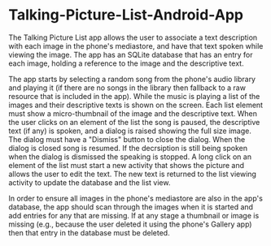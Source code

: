 # Talking-Picture-List-Android-App

The Talking Picture List app allows the user to associate a text description with each image in the phone's mediastore, and have that text spoken while viewing the image. The app has an SQLite database that has an entry for each image, holding a reference to the image and the descriptive text.

The app starts by selecting a random song from the phone's audio library and playing it (if there are no songs in the library then fallback to a raw resource that is included in the app). While the music is playing a list of the images and their descriptive texts is shown on the screen. Each list element must show a micro-thumbnail of the image and the descriptive text. When the user clicks on an element of the list the song is paused, the descriptive text (if any) is spoken, and a dialog is raised showing the full size image. The dialog must have a "Dismiss" button to close the dialog. When the dialog is closed song is resumed. If the decrsiption is still being spoken when the dialog is dismissed the speaking is stopped. A long click on an element of the list must start a new activity that shows the picture and allows the user to edit the text. The new text is returned to the list viewing activity to update the database and the list view.

In order to ensure all images in the phone's mediastore are also in the app's database, the app should scan through the images when it is started and add entries for any that are missing. If at any stage a thumbnail or image is missing (e.g., because the user deleted it using the phone's Gallery app) then that entry in the database must be deleted.
